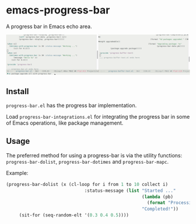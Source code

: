 # emacs-progress-bar

A progress bar in Emacs echo area.

![progress-bar](progress-bar.gif)

## Install

`progress-bar.el` has the progress bar implementation.

Load `progress-bar-integrations.el` for integrating the progress bar in some of Emacs operations, like package management.

## Usage

The preferred method for using a progress-bar is via the utility functions:
`progress-bar-dolist`, `progress-bar-dotimes` and `progress-bar-mapc`.

Example:

```lisp
(progress-bar-dolist (x (cl-loop for i from 1 to 10 collect i)
                              :status-message (list "Started ..."
                                                    (lambda (pb)
                                                      (format "Processing %s..." (progress-bar-data pb)))
                                                    "Completed!"))
     (sit-for (seq-random-elt '(0.3 0.4 0.5))))
```


